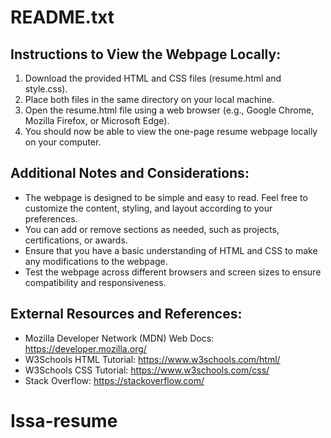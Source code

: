 # README.txt

## Instructions to View the Webpage Locally:

1. Download the provided HTML and CSS files (resume.html and style.css).
2. Place both files in the same directory on your local machine.
3. Open the resume.html file using a web browser (e.g., Google Chrome, Mozilla Firefox, or Microsoft Edge).
4. You should now be able to view the one-page resume webpage locally on your computer.

## Additional Notes and Considerations:

- The webpage is designed to be simple and easy to read. Feel free to customize the content, styling, and layout according to your preferences.
- You can add or remove sections as needed, such as projects, certifications, or awards.
- Ensure that you have a basic understanding of HTML and CSS to make any modifications to the webpage.
- Test the webpage across different browsers and screen sizes to ensure compatibility and responsiveness.

## External Resources and References:

- Mozilla Developer Network (MDN) Web Docs: https://developer.mozilla.org/
- W3Schools HTML Tutorial: https://www.w3schools.com/html/
- W3Schools CSS Tutorial: https://www.w3schools.com/css/
- Stack Overflow: https://stackoverflow.com/
# Issa-resume

